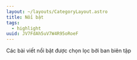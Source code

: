 ```yaml
---
layout: ~/layouts/CategoryLayout.astro
title: Nổi bật
tags:
  - highlight
uuid: JV7FdAh5uV7W4R95oRoeF
---
```

Các bài viết nổi bật được chọn lọc bởi ban biên tập